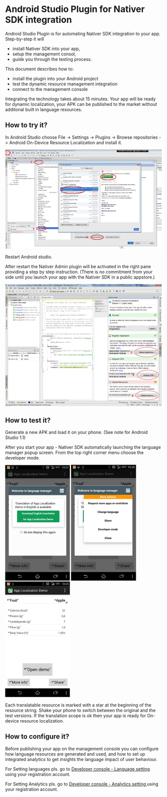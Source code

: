 Android Studio Plugin for Nativer SDK integration
=================================================

Android Studio Plugin is for automating Nativer SDK integration to your app. Step-by-step it will 
- install Nativer SDK into your app,
- setup the management consol,
- guide you through the testing process.

This document describes how to:
- install the plugin into your Android project
- test the dynamic resource management integration
- connect to the management console

Integrating the technology takes about 15 minutes. Your app will be ready for dynamic localization, your APK can be published to the market without additonal built in language resources.

How to try it?
--------------
In Android Studio choose File -> Settings -> Plugins -> Browse repositories -> Android On-Device Resource Localization and install it. 

![](./doc/images/1_install_plugin.png)

Restart Android studio.

After restart the Nativer Admin plugin will be activated in the right pane providing a step by step instruction. (There is no commitment from your side until you launch your app with the Nativer SDK in a public appstore.) 

![](./doc/images/4_register_new_account_2.png)

How to test it?
---------------
Generate a new APK and load it on your phone. (See note for Android Studio 1.1)

After you start your app - Nativer SDK automatically launching the language manager popup screen. From the top right corner menu choose the developer mode.

![](./doc/images/6_welcome_ui.png)
![](./doc/images/7_welcome_ui_2.png)
![](./doc/images/8_pseudo_translation.png)

Each translatable resource is marked with a star at the beginning of the resource string. Shake your phone to switch between the original and the test versions. If the translation scope is ok then your app is ready for On-device resource localization. 

How to configure it?
--------------------

Before publishing your app on the management console you can configure how language resources are generated and used, and how to set up integrated analytics to get insights the language impact of user behaviour.

For Setting languages pls. go to [Developer console - Language setting ](http://developer.nativer.com/prod/admin/index.php?route=localisation/language_setup)  using your registration account.

For Setting Analytics pls. go to [Developer console - Analytics setting ](http://developer.nativer.com/prod/admin/index.php?route=catalog/tracking) using your registration account.
